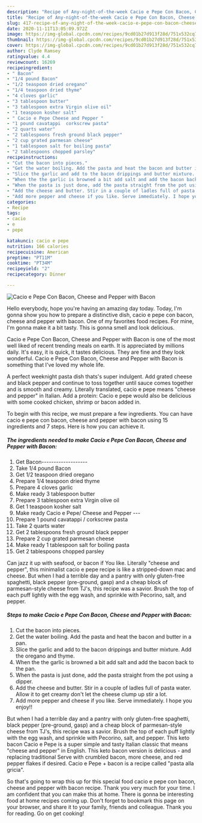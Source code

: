 ```yaml
---
description: "Recipe of Any-night-of-the-week Cacio e Pepe Con Bacon, Cheese and Pepper with Bacon"
title: "Recipe of Any-night-of-the-week Cacio e Pepe Con Bacon, Cheese and Pepper with Bacon"
slug: 417-recipe-of-any-night-of-the-week-cacio-e-pepe-con-bacon-cheese-and-pepper-with-bacon
date: 2020-11-11T13:05:09.972Z
image: https://img-global.cpcdn.com/recipes/9cd01b27d913f28d/751x532cq70/cacio-e-pepe-con-bacon-cheese-and-pepper-with-bacon-recipe-main-photo.jpg
thumbnail: https://img-global.cpcdn.com/recipes/9cd01b27d913f28d/751x532cq70/cacio-e-pepe-con-bacon-cheese-and-pepper-with-bacon-recipe-main-photo.jpg
cover: https://img-global.cpcdn.com/recipes/9cd01b27d913f28d/751x532cq70/cacio-e-pepe-con-bacon-cheese-and-pepper-with-bacon-recipe-main-photo.jpg
author: Clyde Ramsey
ratingvalue: 4.4
reviewcount: 16269
recipeingredient:
- " Bacon"
- "1/4 pound Bacon"
- "1/2 teaspoon dried oregano"
- "1/4 teaspoon dried thyme"
- "4 cloves garlic"
- "3 tablespoon butter"
- "3 tablespoon extra Virgin olive oil"
- "1 teaspoon kosher salt"
- " Cacio e Pepe Cheese and Pepper "
- "1 pound cavatappi  corkscrew pasta"
- "2 quarts water"
- "2 tablespoons fresh ground black pepper"
- "2 cup grated parmesan cheese"
- "1 tablespoon salt for boiling pasta"
- "2 tablespoons chopped parsley"
recipeinstructions:
- "Cut the bacon into pieces."
- "Get the water boiling. Add the pasta and heat the bacon and butter in a pan."
- "Slice the garlic and add to the bacon drippings and butter mixture. Add the oregano and thyme."
- "When the the garlic is browned a bit add salt and add the bacon back to the pan."
- "When the pasta is just done, add the pasta straight from the pot using a dipper."
- "Add the cheese and butter. Stir in a couple of ladles full of pasta water. Allow it to get creamy don&#39;t let the cheese clump up stir a lot."
- "Add more pepper and cheese if you like. Serve immediately. I hope you enjoy!!"
categories:
- Recipe
tags:
- cacio
- e
- pepe

katakunci: cacio e pepe 
nutrition: 166 calories
recipecuisine: American
preptime: "PT11M"
cooktime: "PT34M"
recipeyield: "2"
recipecategory: Dinner

---
```



![Cacio e Pepe Con Bacon, Cheese and Pepper with Bacon](https://img-global.cpcdn.com/recipes/9cd01b27d913f28d/751x532cq70/cacio-e-pepe-con-bacon-cheese-and-pepper-with-bacon-recipe-main-photo.jpg)

Hello everybody, hope you're having an amazing day today. Today, I'm gonna show you how to prepare a distinctive dish, cacio e pepe con bacon, cheese and pepper with bacon. One of my favorites food recipes. For mine, I'm gonna make it a bit tasty. This is gonna smell and look delicious.

Cacio e Pepe Con Bacon, Cheese and Pepper with Bacon is one of the most well liked of recent trending meals on earth. It is appreciated by millions daily. It's easy, it is quick, it tastes delicious. They are fine and they look wonderful. Cacio e Pepe Con Bacon, Cheese and Pepper with Bacon is something that I've loved my whole life.

A perfect weeknight pasta dish thats&#39;s super indulgent. Add grated cheese and black pepper and continue to toss together until sauce comes together and is smooth and creamy. Literally translated, cacio e pepe means &#34;cheese and pepper&#34; in Italian. Add a protein: Cacio e pepe would also be delicious with some cooked chicken, shrimp or bacon added in.


To begin with this recipe, we must prepare a few ingredients. You can have cacio e pepe con bacon, cheese and pepper with bacon using 15 ingredients and 7 steps. Here is how you can achieve it.

<!--inarticleads1-->

##### The ingredients needed to make Cacio e Pepe Con Bacon, Cheese and Pepper with Bacon:

1. Get  Bacon-------------------
1. Take 1/4 pound Bacon
1. Get 1/2 teaspoon dried oregano
1. Prepare 1/4 teaspoon dried thyme
1. Prepare 4 cloves garlic
1. Make ready 3 tablespoon butter
1. Prepare 3 tablespoon extra Virgin olive oil
1. Get 1 teaspoon kosher salt
1. Make ready  Cacio e Pepe/ Cheese and Pepper ---
1. Prepare 1 pound cavatappi / corkscrew pasta
1. Take 2 quarts water
1. Get 2 tablespoons fresh ground black pepper
1. Prepare 2 cup grated parmesan cheese
1. Make ready 1 tablespoon salt for boiling pasta
1. Get 2 tablespoons chopped parsley


Can jazz it up with seafood, or bacon if You like. Literally &#34;cheese and pepper&#34;, this minimalist cacio e pepe recipe is like a stripped-down mac and cheese. But when I had a terrible day and a pantry with only gluten-free spaghetti, black pepper (pre-ground, gasp) and a cheap block of parmesan-style cheese from TJ&#39;s, this recipe was a savior. Brush the top of each puff lightly with the egg wash, and sprinkle with Pecorino, salt, and pepper. 

<!--inarticleads2-->

##### Steps to make Cacio e Pepe Con Bacon, Cheese and Pepper with Bacon:

1. Cut the bacon into pieces.
1. Get the water boiling. Add the pasta and heat the bacon and butter in a pan.
1. Slice the garlic and add to the bacon drippings and butter mixture. Add the oregano and thyme.
1. When the the garlic is browned a bit add salt and add the bacon back to the pan.
1. When the pasta is just done, add the pasta straight from the pot using a dipper.
1. Add the cheese and butter. Stir in a couple of ladles full of pasta water. Allow it to get creamy don&#39;t let the cheese clump up stir a lot.
1. Add more pepper and cheese if you like. Serve immediately. I hope you enjoy!!


But when I had a terrible day and a pantry with only gluten-free spaghetti, black pepper (pre-ground, gasp) and a cheap block of parmesan-style cheese from TJ&#39;s, this recipe was a savior. Brush the top of each puff lightly with the egg wash, and sprinkle with Pecorino, salt, and pepper. This keto bacon Cacio e Pepe is a super simple and tasty Italian classic that means &#34;cheese and pepper&#34; in English. This keto bacon version is delicious - and replacing traditional Serve with crumbled bacon, more cheese, and red pepper flakes if desired. Cacio e Pepe + bacon is a recipe called &#34;pasta alla gricia&#34;. 

So that's going to wrap this up for this special food cacio e pepe con bacon, cheese and pepper with bacon recipe. Thank you very much for your time. I am confident that you can make this at home. There is gonna be interesting food at home recipes coming up. Don't forget to bookmark this page on your browser, and share it to your family, friends and colleague. Thank you for reading. Go on get cooking!
